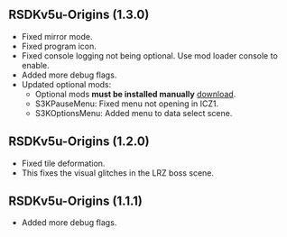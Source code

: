 
## RSDKv5u-Origins (1.3.0)
- Fixed mirror mode.
- Fixed program icon.
- Fixed console logging not being optional. Use mod loader console to enable.
- Added more debug flags.
- Updated optional mods:
  - Optional mods **must be installed manually** [download](https://gamebanana.com/dl/1134151).
  - S3KPauseMenu: Fixed menu not opening in ICZ1.
  - S3KOptionsMenu: Added menu to data select scene.

## RSDKv5u-Origins (1.2.0)
- Fixed tile deformation.
 - This fixes the visual glitches in the LRZ boss scene.

## RSDKv5u-Origins (1.1.1)
- Added more debug flags.
